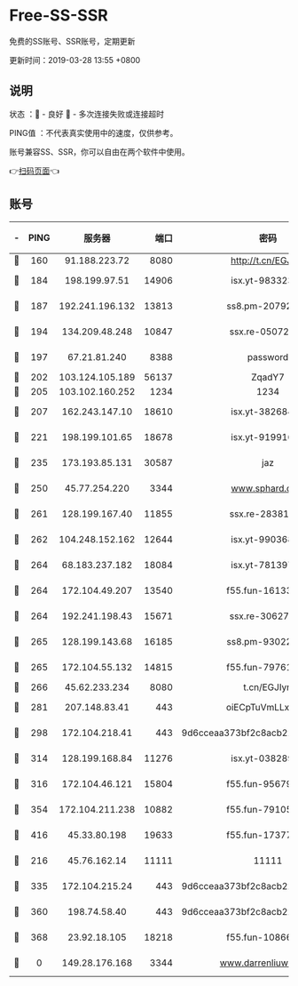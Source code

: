 # Free-SS-SSR

免费的SS账号、SSR账号，定期更新

更新时间：2019-03-28 13:55 +0800

## 说明

状态     ：🙂 - 良好 🙁 - 多次连接失败或连接超时

PING值   ：不代表真实使用中的速度，仅供参考。

账号兼容SS、SSR，你可以自由在两个软件中使用。

👉[扫码页面](https://liesauer.github.io/Free-SS-SSR/)👈

## 账号

|-|PING|服务器|端口|密码|加密方式|区域|
|:----:|:----:|:-----:|-----:|:----:|:----:|:----:|
|🙂|160|91.188.223.72|8080|http://t.cn/EGJIyrl|rc4-md5|RU|
|🙂|184|198.199.97.51|14906|isx.yt-98332300|aes-256-cfb|US|
|🙂|187|192.241.196.132|13813|ss8.pm-20792898|aes-256-cfb|US|
|🙂|194|134.209.48.248|10847|ssx.re-05072689|aes-256-cfb|US|
|🙂|197|67.21.81.240|8388|password|aes-256-cfb|US|
|🙂|202|103.124.105.189|56137|ZqadY7|chacha20|US|
|🙂|205|103.102.160.252|1234|1234|rc4-md5|JP|
|🙂|207|162.243.147.10|18610|isx.yt-38268471|aes-256-cfb|US|
|🙂|221|198.199.101.65|18678|isx.yt-91991636|aes-256-cfb|US|
|🙂|235|173.193.85.131|30587|jaz|aes-256-cfb|US|
|🙂|250|45.77.254.220|3344|www.sphard.com|aes-256-cfb|SG|
|🙂|261|128.199.167.40|11855|ssx.re-28381308|aes-256-cfb|SG|
|🙂|262|104.248.152.162|12644|isx.yt-99036844|aes-256-cfb|SG|
|🙂|264|68.183.237.182|18084|isx.yt-78139747|aes-256-cfb|SG|
|🙂|264|172.104.49.207|13540|f55.fun-16133449|aes-256-cfb|SG|
|🙂|264|192.241.198.43|15671|ssx.re-30627784|aes-256-cfb|US|
|🙂|265|128.199.143.68|16185|ss8.pm-93022254|aes-256-cfb|SG|
|🙂|265|172.104.55.132|14815|f55.fun-79761040|aes-256-cfb|SG|
|🙂|266|45.62.233.234|8080|t.cn/EGJIyrl|rc4-md5|CA|
|🙂|281|207.148.83.41|443|oiECpTuVmLLxk4Ts|aes-256-cfb|AU|
|🙂|298|172.104.218.41|443|9d6cceaa373bf2c8acb22e60b6a58be6|aes-256-cfb|US|
|🙂|314|128.199.168.84|11276|isx.yt-03828931|aes-256-cfb|SG|
|🙂|316|172.104.46.121|15804|f55.fun-95679008|aes-256-cfb|SG|
|🙂|354|172.104.211.238|10882|f55.fun-79105579|aes-256-cfb|US|
|🙂|416|45.33.80.198|19633|f55.fun-17377809|aes-256-cfb|US|
|🙂|216|45.76.162.14|11111|11111|aes-256-cfb|SG|
|🙂|335|172.104.215.24|443|9d6cceaa373bf2c8acb22e60b6a58be6|aes-256-cfb|US|
|🙂|360|198.74.58.40|443|9d6cceaa373bf2c8acb22e60b6a58be6|aes-256-cfb|US|
|🙂|368|23.92.18.105|18218|f55.fun-10866563|aes-256-cfb|US|
|🙁|0|149.28.176.168|3344|www.darrenliuwei.com|aes-256-cfb|AU|
